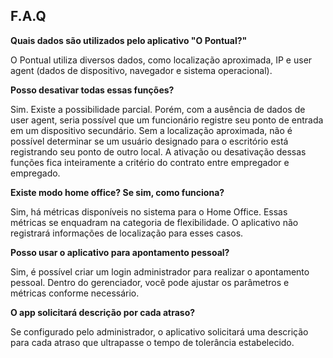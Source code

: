 ## F.A.Q

**Quais dados são utilizados pelo aplicativo "O Pontual?"** <br>

   O Pontual utiliza diversos dados, como localização aproximada, IP e user agent (dados de dispositivo, navegador e sistema operacional).

**Posso desativar todas essas funções?** <br>

   Sim. Existe a possibilidade parcial. Porém, com a ausência de dados de user agent, seria possível que um funcionário registre seu ponto de entrada em um dispositivo secundário. Sem a localização aproximada, não é possível determinar se um usuário designado para o escritório está registrando seu ponto de outro local. A ativação ou desativação dessas funções fica inteiramente a critério do contrato entre empregador e empregado.

**Existe modo home office? Se sim, como funciona?** <br>

   Sim, há métricas disponíveis no sistema para o Home Office. Essas métricas se enquadram na categoria de flexibilidade. O aplicativo não registrará informações de localização para esses casos.

**Posso usar o aplicativo para apontamento pessoal?** <br>

   Sim, é possível criar um login administrador para realizar o apontamento pessoal. Dentro do gerenciador, você pode ajustar os parâmetros e métricas conforme necessário.

**O app solicitará descrição por cada atraso?** <br>

   Se configurado pelo administrador, o aplicativo solicitará uma descrição para cada atraso que ultrapasse o tempo de tolerância estabelecido.
